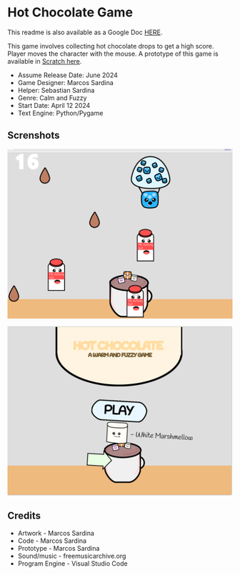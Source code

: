 # Hot Chocolate Game

This readme is also available as a Google Doc [HERE](https://docs.google.com/document/d/1cDrDadCQB5LwrXKbIPsh17OuDDUc_q9WbHNSPAtf7zg/edit).

This game involves collecting hot chocolate drops to get a high score. Player moves the character with the mouse. A prototype of this game is available in [Scratch here](https://scratch.mit.edu/projects/996862713/).

* Assume Release Date: June 2024
* Game Designer: Marcos Sardina
* Helper: Sebastian Sardina
* Genre: Calm and Fuzzy
* Start Date: April 12 2024
* Text Engine: Python/Pygame

## Screnshots

![sap1](snaphshots/playing.png)

![sap2](snaphshots/title.png)

## Credits

* Artwork - Marcos Sardina
* Code - Marcos Sardina
* Prototype - Marcos Sardina
* Sound/music - freemusicarchive.org
* Program Engine - Visual Studio Code
